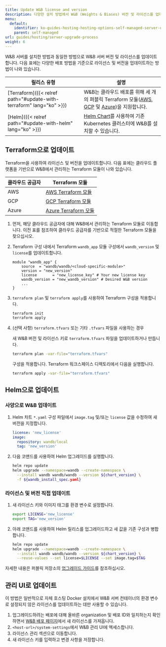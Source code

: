 ```yaml
---
title: Update W&B license and version
description: 다양한 설치 방법에서 W&B (Weights & Biases) 버전 및 라이선스를 업데이트하는 방법에 대한 가이드입니다.
menu:
  default:
    identifier: ko-guides-hosting-hosting-options-self-managed-server-upgrade-process
    parent: self-managed
url: guides/hosting/server-upgrade-process
weight: 6
---
```


W&B 서버를 설치한 방법과 동일한 방법으로 W&B 서버 버전 및 라이선스를 업데이트합니다. 다음 표에는 다양한 배포 방법을 기준으로 라이선스 및 버전을 업데이트하는 방법이 나와 있습니다.

| 릴리스 유형 | 설명 |
| --- | --- |
| [Terraform]({{< relref path="#update-with-terraform" lang="ko" >}}) | W&B는 클라우드 배포를 위해 세 개의 퍼블릭 Terraform 모듈([AWS](https://registry.terraform.io/modules/wandb/wandb/aws/latest), [GCP](https://registry.terraform.io/modules/wandb/wandb/google/latest) 및 [Azure](https://registry.terraform.io/modules/wandb/wandb/azurerm/latest))을 지원합니다. |
| [Helm]({{< relref path="#update-with-helm" lang="ko" >}}) | [Helm Chart](https://github.com/wandb/helm-charts)를 사용하여 기존 Kubernetes 클러스터에 W&B를 설치할 수 있습니다. |

## Terraform으로 업데이트

Terraform을 사용하여 라이선스 및 버전을 업데이트합니다. 다음 표에는 클라우드 플랫폼을 기반으로 W&B에서 관리하는 Terraform 모듈이 나와 있습니다.

|클라우드 공급자| Terraform 모듈|
|-----|-----|
|AWS|[AWS Terraform 모듈](https://registry.terraform.io/modules/wandb/wandb/aws/latest)|
|GCP|[GCP Terraform 모듈](https://registry.terraform.io/modules/wandb/wandb/google/latest)|
|Azure|[Azure Terraform 모듈](https://registry.terraform.io/modules/wandb/wandb/azurerm/latest)|

1. 먼저, 해당 클라우드 공급자에 대해 W&B에서 관리하는 Terraform 모듈로 이동합니다. 이전 표를 참조하여 클라우드 공급자를 기반으로 적절한 Terraform 모듈을 찾으십시오.
2. Terraform 구성 내에서 Terraform `wandb_app` 모듈 구성에서 `wandb_version` 및 `license`를 업데이트합니다.

   ```hcl
   module "wandb_app" {
       source  = "wandb/wandb/<cloud-specific-module>"
       version = "new_version"
       license       = "new_license_key" # Your new license key
       wandb_version = "new_wandb_version" # Desired W&B version
       ...
   }
   ```
3. `terraform plan` 및 `terraform apply`를 사용하여 Terraform 구성을 적용합니다.
   ```bash
   terraform init
   terraform apply
   ```

4. (선택 사항) `terraform.tfvars` 또는 기타 `.tfvars` 파일을 사용하는 경우

   새 W&B 버전 및 라이선스 키로 `terraform.tfvars` 파일을 업데이트하거나 만듭니다.
   ```bash
   terraform plan -var-file="terraform.tfvars"
   ```
   구성을 적용합니다. Terraform 워크스페이스 디렉토리에서 다음을 실행합니다.
   ```bash
   terraform apply -var-file="terraform.tfvars"
   ```
## Helm으로 업데이트

### 사양으로 W&B 업데이트

1. Helm 차트 `*.yaml` 구성 파일에서 `image.tag` 및/또는 `license` 값을 수정하여 새 버전을 지정합니다.

   ```yaml
   license: 'new_license'
   image:
     repository: wandb/local
     tag: 'new_version'
   ```

2. 다음 코맨드를 사용하여 Helm 업그레이드를 실행합니다.

   ```bash
   helm repo update
   helm upgrade --namespace=wandb --create-namespace \
     --install wandb wandb/wandb --version ${chart_version} \
     -f ${wandb_install_spec.yaml}
   ```

### 라이선스 및 버전 직접 업데이트

1. 새 라이선스 키와 이미지 태그를 환경 변수로 설정합니다.

   ```bash
   export LICENSE='new_license'
   export TAG='new_version'
   ```

2. 아래 코맨드를 사용하여 Helm 릴리스를 업그레이드하고 새 값을 기존 구성과 병합합니다.

   ```bash
   helm repo update
   helm upgrade --namespace=wandb --create-namespace \
     --install wandb wandb/wandb --version ${chart_version} \
     --reuse-values --set license=$LICENSE --set image.tag=$TAG
   ```

자세한 내용은 퍼블릭 저장소의 [업그레이드 가이드](https://github.com/wandb/helm-charts/blob/main/upgrade.md)를 참조하십시오.

## 관리 UI로 업데이트

이 방법은 일반적으로 자체 호스팅 Docker 설치에서 W&B 서버 컨테이너의 환경 변수로 설정되지 않은 라이선스를 업데이트하는 데만 사용할 수 있습니다.

1. 업그레이드하려는 배포에 대해 올바른 organization 및 배포 ID와 일치하는지 확인하면서 [W&B 배포 페이지](https://deploy.wandb.ai/)에서 새 라이선스를 가져옵니다.
2. `<host-url>/system-settings`에서 W&B 관리 UI에 엑세스합니다.
3. 라이선스 관리 섹션으로 이동합니다.
4. 새 라이선스 키를 입력하고 변경 사항을 저장합니다.
